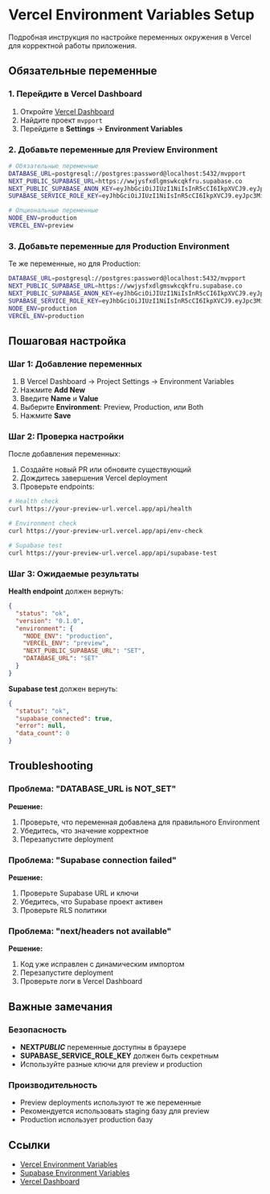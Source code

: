 # Vercel Environment Variables Setup

Подробная инструкция по настройке переменных окружения в Vercel для корректной работы приложения.

## Обязательные переменные

### 1. Перейдите в Vercel Dashboard

1. Откройте [Vercel Dashboard](https://vercel.com/dashboard)
2. Найдите проект `mvpport`
3. Перейдите в **Settings** → **Environment Variables**

### 2. Добавьте переменные для Preview Environment

```bash
# Обязательные переменные
DATABASE_URL=postgresql://postgres:password@localhost:5432/mvpport
NEXT_PUBLIC_SUPABASE_URL=https://wwjysfxdlgmswkcqkfru.supabase.co
NEXT_PUBLIC_SUPABASE_ANON_KEY=eyJhbGciOiJIUzI1NiIsInR5cCI6IkpXVCJ9.eyJpc3MiOiJzdXBhYmFzZSIsInJlZiI6Ind3anlzZnhkbGdtc3drY3FrZnJ1Iiwicm9sZSI6ImFub24iLCJpYXQiOjE3NTU1MzgyMDcsImV4cCI6MjA3MTExNDIwN30.UCBk0CqIBOq0yfq-631FaTOs11LfaxCu6l6ge_q1b1s
SUPABASE_SERVICE_ROLE_KEY=eyJhbGciOiJIUzI1NiIsInR5cCI6IkpXVCJ9.eyJpc3MiOiJzdXBhYmFzZSIsInJlZiI6Ind3anlzZnhkbGdtc3drY3FrZnJ1Iiwicm9sZSI6InNlcnZpY2Vfcm9sZSIsImlhdCI6MTc1NTUzODIwNywiZXhwIjoyMDcxMTE0MjA3fQ.9jvBFBGxQZmjX6FlgtRO1VDEDuI1iTRTWxPsgUHh3uM

# Опциональные переменные
NODE_ENV=production
VERCEL_ENV=preview
```

### 3. Добавьте переменные для Production Environment

Те же переменные, но для Production:

```bash
DATABASE_URL=postgresql://postgres:password@localhost:5432/mvpport
NEXT_PUBLIC_SUPABASE_URL=https://wwjysfxdlgmswkcqkfru.supabase.co
NEXT_PUBLIC_SUPABASE_ANON_KEY=eyJhbGciOiJIUzI1NiIsInR5cCI6IkpXVCJ9.eyJpc3MiOiJzdXBhYmFzZSIsInJlZiI6Ind3anlzZnhkbGdtc3drY3FrZnJ1Iiwicm9sZSI6ImFub24iLCJpYXQiOjE3NTU1MzgyMDcsImV4cCI6MjA3MTExNDIwN30.UCBk0CqIBOq0yfq-631FaTOs11LfaxCu6l6ge_q1b1s
SUPABASE_SERVICE_ROLE_KEY=eyJhbGciOiJIUzI1NiIsInR5cCI6IkpXVCJ9.eyJpc3MiOiJzdXBhYmFzZSIsInJlZiI6Ind3anlzZnhkbGdtc3drY3FrZnJ1Iiwicm9sZSI6InNlcnZpY2Vfcm9sZSIsImlhdCI6MTc1NTUzODIwNywiZXhwIjoyMDcxMTE0MjA3fQ.9jvBFBGxQZmjX6FlgtRO1VDEDuI1iTRTWxPsgUHh3uM
NODE_ENV=production
VERCEL_ENV=production
```

## Пошаговая настройка

### Шаг 1: Добавление переменных

1. В Vercel Dashboard → Project Settings → Environment Variables
2. Нажмите **Add New**
3. Введите **Name** и **Value**
4. Выберите **Environment**: Preview, Production, или Both
5. Нажмите **Save**

### Шаг 2: Проверка настройки

После добавления переменных:

1. Создайте новый PR или обновите существующий
2. Дождитесь завершения Vercel deployment
3. Проверьте endpoints:

```bash
# Health check
curl https://your-preview-url.vercel.app/api/health

# Environment check
curl https://your-preview-url.vercel.app/api/env-check

# Supabase test
curl https://your-preview-url.vercel.app/api/supabase-test
```

### Шаг 3: Ожидаемые результаты

**Health endpoint** должен вернуть:

```json
{
  "status": "ok",
  "version": "0.1.0",
  "environment": {
    "NODE_ENV": "production",
    "VERCEL_ENV": "preview",
    "NEXT_PUBLIC_SUPABASE_URL": "SET",
    "DATABASE_URL": "SET"
  }
}
```

**Supabase test** должен вернуть:

```json
{
  "status": "ok",
  "supabase_connected": true,
  "error": null,
  "data_count": 0
}
```

## Troubleshooting

### Проблема: "DATABASE_URL is NOT_SET"

**Решение:**

1. Проверьте, что переменная добавлена для правильного Environment
2. Убедитесь, что значение корректное
3. Перезапустите deployment

### Проблема: "Supabase connection failed"

**Решение:**

1. Проверьте Supabase URL и ключи
2. Убедитесь, что Supabase проект активен
3. Проверьте RLS политики

### Проблема: "next/headers not available"

**Решение:**

1. Код уже исправлен с динамическим импортом
2. Перезапустите deployment
3. Проверьте логи в Vercel Dashboard

## Важные замечания

### Безопасность

- **NEXT*PUBLIC*** переменные доступны в браузере
- **SUPABASE_SERVICE_ROLE_KEY** должен быть секретным
- Используйте разные ключи для preview и production

### Производительность

- Preview deployments используют те же переменные
- Рекомендуется использовать staging базу для preview
- Production использует production базу

## Ссылки

- [Vercel Environment Variables](https://vercel.com/docs/projects/environment-variables)
- [Supabase Environment Variables](https://supabase.com/docs/guides/getting-started/environment-variables)
- [Vercel Dashboard](https://vercel.com/dashboard)
